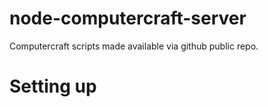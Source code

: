 # node-computercraft-server

Computercraft scripts made available via github public repo.

# Setting up

<!-- - Make a turtle or computer
  - For a fancier effect, make it advanced
- Type `lua`
- Copy and paste the one liner: [scripts/getAllScriptsOneLiner.lua](https://github.com/mister-simon/node-computercraft-server/blob/master/scripts/getAllScriptsOneLiner.lua)

```lua
loadstring(http.get("https://cc-scripts.herokuapp.com/scripts/getAllScripts.lua").readAll())()
``` -->

<!-- - Now you can add nice things like a startup script

```lua
-- Grab scripts again
shell.run("scripts/getAllScriptsFancy.lua")
``` -->
